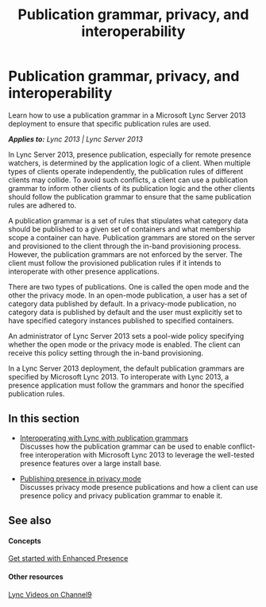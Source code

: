 ﻿---
title: Publication grammar, privacy, and interoperability
TOCTitle: Publication grammar, privacy, and interoperability
ms:assetid: d09a0e0c-21c4-47b3-a790-7a454af80596
ms:mtpsurl: https://msdn.microsoft.com/en-us/library/Dn454682(v=office.15)
ms:contentKeyID: 57093212
ms.date: 02/11/2016
mtps_version: v=office.15
---

# Publication grammar, privacy, and interoperability

Learn how to use a publication grammar in a Microsoft Lync Server 2013 deployment to ensure that specific publication rules are used.


_**Applies to:** Lync 2013 | Lync Server 2013_

In Lync Server 2013, presence publication, especially for remote presence watchers, is determined by the application logic of a client. When multiple types of clients operate independently, the publication rules of different clients may collide. To avoid such conflicts, a client can use a publication grammar to inform other clients of its publication logic and the other clients should follow the publication grammar to ensure that the same publication rules are adhered to.

A publication grammar is a set of rules that stipulates what category data should be published to a given set of containers and what membership scope a container can have. Publication grammars are stored on the server and provisioned to the client through the in-band provisioning process. However, the publication grammars are not enforced by the server. The client must follow the provisioned publication rules if it intends to interoperate with other presence applications.

There are two types of publications. One is called the open mode and the other the privacy mode. In an open-mode publication, a user has a set of category data published by default. In a privacy-mode publication, no category data is published by default and the user must explicitly set to have specified category instances published to specified containers.

An administrator of Lync Server 2013 sets a pool-wide policy specifying whether the open mode or the privacy mode is enabled. The client can receive this policy setting through the in-band provisioning.

In a Lync Server 2013 deployment, the default publication grammars are specified by Microsoft Lync 2013. To interoperate with Lync 2013, a presence application must follow the grammars and honor the specified publication rules.

## In this section

  - [Interoperating with Lync with publication grammars](interoperating-with-lync-with-publication-grammars.md)  
    Discusses how the publication grammar can be used to enable conflict-free interoperation with Microsoft Lync 2013 to leverage the well-tested presence features over a large install base.

  - [Publishing presence in privacy mode](publishing-presence-in-privacy-mode.md)  
    Discusses privacy mode presence publications and how a client can use presence policy and privacy publication grammar to enable it.

## See also

#### Concepts

[Get started with Enhanced Presence](get-started-with-enhanced-presence.md)

#### Other resources

[Lync Videos on Channel9](http://channel9.msdn.com/tags/lync)

